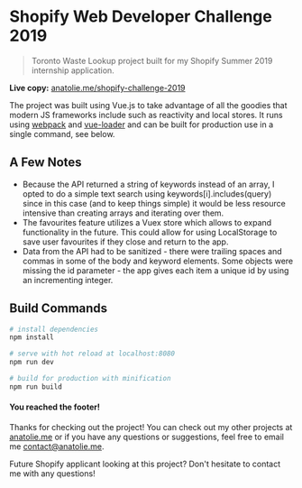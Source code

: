 # Shopify Web Developer Challenge 2019

> Toronto Waste Lookup project built for my Shopify Summer 2019 internship application.

**Live copy:** [anatolie.me/shopify-challenge-2019][link]

The project was built using Vue.js to take advantage of all the goodies that modern JS frameworks include such as reactivity and local stores. It runs using [webpack](http://vuejs-templates.github.io/webpack/) and [vue-loader](http://vuejs.github.io/vue-loader) and can be built for production use in a single command, see below.

## A Few Notes

- Because the API returned a string of keywords instead of an array, I opted to do a simple text search using keywords[i].includes(query) since in this case (and to keep things simple) it would be less resource intensive than creating arrays and iterating over them.
- The favourites feature utilizes a Vuex store which allows to expand functionality in the future. This could allow for using LocalStorage to save user favourites if they close and return to the app.
- Data from the API had to be sanitized - there were trailing spaces and commas in some of the body and keyword elements. Some objects were missing the id parameter - the app gives each item a unique id by using an incrementing integer.

## Build Commands

``` bash
# install dependencies
npm install

# serve with hot reload at localhost:8080
npm run dev

# build for production with minification
npm run build
```

#### You reached the footer!

Thanks for checking out the project! You can check out my other projects at [anatolie.me](https://anatolie.me) or if you have any questions or suggestions, feel free to email me [contact@anatolie.me](mailto:contact@anatolie.me).

Future Shopify applicant looking at this project? Don't hesitate to contact me with any questions!

[link]: <https://anatolie.me/shopify-challenge-2019>
